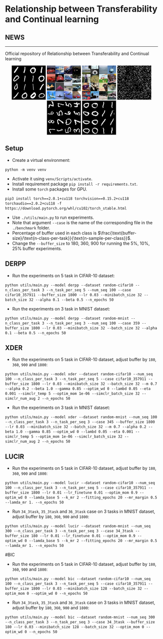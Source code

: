 # Relationship between Transferability and Continual learning

## NEWS

-----------------------------


Official repository of Relationship between Transferability and Continual learning

<p align="center">
  <img width="112" height="112" src="seq_mnist.gif" alt="Sequential MNIST">
  <img width="112" height="112" src="seq_cifar10.gif" alt="Sequential CIFAR-10">
  <img width="112" height="112" src="seq_tinyimg.gif" alt="Sequential TinyImagenet">
  <img width="112" height="112" src="perm_mnist.gif" alt="Permuted MNIST">
  <img width="112" height="112" src="rot_mnist.gif" alt="Rotated MNIST">
  <img width="112" height="112" src="mnist360.gif" alt="MNIST-360">
</p>

## Setup

+ Create a virtual environment:
```
python -m venv venv
```
+ Activate it using `venv/Scripts/activate`.
+ Install requirement package `pip install -r requirements.txt`.
+ Install some `torch` packages for GPU.
```
pip3 install torch==2.0.1+cu118 torchvision==0.15.2+cu118 torchaudio==2.0.2+cu118 -f https://download.pytorch.org/whl/cu102/torch_stable.html
```

+ Use `./utils/main.py` to run experiments.
+ Note that argument `--case` is the name of the corresponding file in the `./benchmark` folder.
+ Percentage of buffer used in each class is $\frac{\text{buffer-size}/\text{n-class-per-task}}{\text{n-sample-per-class}}$.
+ Change the `--buffer_size` to 180, 360, 900 for running the 5%, 10%, 25% buffer experiments.


## DERPP

+ Run the experiments on 5 task in CIFAR-10 dataset:
```
python utils/main.py --model derpp --dataset random-cifar10 --n_class_per_task 3 --n_task_per_seq 5 --num_seq 100 --case cifar10_357911 --buffer_size 1800 --lr 0.03 --minibatch_size 32 --batch_size 32 --alpha 0.1 --beta 0.5 --n_epochs 50
```
+ Run the experiments on 3 task in MNIST dataset:
```
python utils/main.py --model derpp --dataset random-mnist --n_class_per_task 3 --n_task_per_seq 3 --num_seq 100 --case 359 --buffer_size 1800 --lr 0.03 --minibatch_size 32 --batch_size 32 --alpha 0.1 --beta 0.5 --n_epochs 50
```

## XDER

+ Run the experiments on 5 task in CIFAR-10 dataset, adjust buffer by `180`, `360`, `900` and `1800`:
```
python utils/main.py --model xder --dataset random-cifar10 --num_seq 100 --n_class_per_task 3 --n_task_per_seq 5 --case cifar10_357911 --buffer_size 1800 --lr 0.03 --minibatch_size 32 --batch_size 32 --m 0.7 --alpha 0.2 --beta 1.0 --gamma 0.85 --optim_wd 0 --lambd 0.05 --eta 0.001 --simclr_temp 5 --optim_mom 1e-06 --simclr_batch_size 32 --simclr_num_aug 2 --n_epochs 50
```
+ Run the experiments on 3 task in MNIST dataset:
```
python utils/main.py --model xder --dataset random-mnist --num_seq 100 --n_class_per_task 3 --n_task_per_seq 3 --case 345 --buffer_size 1800 --lr 0.03 --minibatch_size 32 --batch_size 32 --m 0.7 --alpha 0.2 --beta 1.0 --gamma 0.85 --optim_wd 0 --lambd 0.05 --eta 0.001 --simclr_temp 5 --optim_mom 1e-06 --simclr_batch_size 32 --simclr_num_aug 2 --n_epochs 50
```

## LUCIR

+ Run the experiments on 5 task in CIFAR-10 dataset, adjust buffer by `180`, `360`, `900` and `1800`:
```
python utils/main.py --model lucir --dataset random-cifar10 --num_seq 100 --n_class_per_task 3 --n_task_per_seq 5 --case cifar10_357911 --buffer_size 1800 --lr 0.01 --lr_finetune 0.01 --optim_mom 0.9 --optim_wd 0 --lamda_base 5 --k_mr 2 --fitting_epochs 20 --mr_margin 0.5 --lamda_mr 1. --n_epochs 50
```

+ Run `34_3task`, `35_3task` and `36_3task` case on 3 tasks in MNIST dataset, adjust buffer by `180`, `360`, `900` and `1800`:
```
python utils/main.py --model lucir --dataset random-mnist --num_seq 300 --n_class_per_task 3 --n_task_per_seq 3 --case 34_3task --buffer_size 180 --lr 0.01 --lr_finetune 0.01 --optim_mom 0.9 --optim_wd 0 --lamda_base 5 --k_mr 2 --fitting_epochs 20 --mr_margin 0.5 --lamda_mr 1. --n_epochs 50
```

#BIC
+ Run the experiments on 5 task in CIFAR-10 dataset, adjust buffer by `180`, `360`, `900` and `1800`:
```
python utils/main.py --model bic --dataset random-cifar10 --num_seq 100 --n_class_per_task 3 --n_task_per_seq 5 --case cifar10_357911 --buffer_size 1800 --lr 0.03 --minibatch_size 128 --batch_size 32 --optim_mom 0 --optim_wd 0 --n_epochs 50
```

+ Run `34_3task`, `35_3task` and `36_3task` case on 3 tasks in MNIST dataset, adjust buffer by `180`, `360`, `900` and `1800`:
```
python utils/main.py --model bic --dataset random-mnist --num_seq 300 --n_class_per_task 3 --n_task_per_seq 3 --case 34_3task --buffer_size 180 --lr 0.03 --minibatch_size 128 --batch_size 32 --optim_mom 0 --optim_wd 0 --n_epochs 50
```

